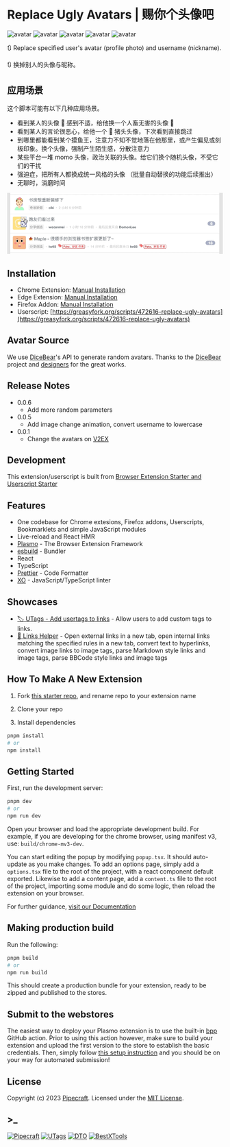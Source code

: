 # Replace Ugly Avatars | 赐你个头像吧

![avatar](https://api.dicebear.com/6.x/adventurer/svg?seed=RUA&size=48&backgroundColor=b6e3f4) ![avatar](https://api.dicebear.com/6.x/big-ears-neutral/svg?seed=RUA&size=48&backgroundColor=c0aede) ![avatar](https://api.dicebear.com/6.x/bottts-neutral/svg?seed=RUA&size=48) ![avatar](https://api.dicebear.com/6.x/croodles-neutral/svg?seed=RUA&size=48&backgroundColor=ffd5dc) ![avatar](https://api.dicebear.com/6.x/micah/svg?seed=RUA&size=48&backgroundColor=ffdfbf)

🔃 Replace specified user's avatar (profile photo) and username (nickname).

🔃 换掉别人的头像与昵称。

## 应用场景

这个脚本可能有以下几种应用场景。

- 看到某人的头像 🤡 感到不适，给他换一个人畜无害的头像 🥸
- 看到某人的言论很恶心，给他一个 🐷 猪头头像，下次看到直接跳过
- 到哪里都能看到某个摸鱼王，注意力不知不觉地落在他那里，或产生偏见或刻板印象。换个头像，强制产生陌生感，分散注意力
- 某些平台一堆 momo 头像，政治关联的头像。给它们换个随机头像，不受它们的干扰
- 强迫症，把所有人都换成统一风格的头像 （批量自动替换的功能后续推出）
- 无聊时，消磨时间

![screenshots](./assets/replace-ugly-avatars-screenshots.gif)

## Installation

- Chrome Extension: [Manual Installation](manual-installation.md)
- Edge Extension: [Manual Installation](manual-installation.md)
- Firefox Addon: [Manual Installation](manual-installation.md)
- Userscript: [https://greasyfork.org/scripts/472616-replace-ugly-avatars](https://greasyfork.org/scripts/472616-replace-ugly-avatars)

## Avatar Source

We use [DiceBear](https://www.dicebear.com/)'s API to generate random avatars. Thanks to the [DiceBear](https://github.com/dicebear/dicebear) project and [designers](https://www.dicebear.com/licenses) for the great works.

## Release Notes

- 0.0.6
  - Add more random parameters
- 0.0.5
  - Add image change animation, convert username to lowercase
- 0.0.1
  - Change the avatars on [V2EX](https://wwww.v2ex.com)

## Development

This extension/userscript is built from [Browser Extension Starter and Userscript Starter](https://github.com/utags/browser-extension-starter)

## Features

- One codebase for Chrome extesions, Firefox addons, Userscripts, Bookmarklets and simple JavaScript modules
- Live-reload and React HMR
- [Plasmo](https://www.plasmo.com/) - The Browser Extension Framework
- [esbuild](https://esbuild.github.io/) - Bundler
- React
- TypeScript
- [Prettier](https://github.com/prettier/prettier) - Code Formatter
- [XO](https://github.com/xojs/xo) - JavaScript/TypeScript linter

## Showcases

- [🏷️ UTags - Add usertags to links](https://github.com/utags/utags) - Allow users to add custom tags to links.
- [🔗 Links Helper](https://github.com/utags/links-helper) - Open external links in a new tab, open internal links matching the specified rules in a new tab, convert text to hyperlinks, convert image links to image tags, parse Markdown style links and image tags, parse BBCode style links and image tags

## How To Make A New Extension

1. Fork [this starter repo](https://github.com/utags/browser-extension-starter), and rename repo to your extension name

2. Clone your repo

3. Install dependencies

```bash
pnpm install
# or
npm install
```

## Getting Started

First, run the development server:

```bash
pnpm dev
# or
npm run dev
```

Open your browser and load the appropriate development build. For example, if you are developing for the chrome browser, using manifest v3, use: `build/chrome-mv3-dev`.

You can start editing the popup by modifying `popup.tsx`. It should auto-update as you make changes. To add an options page, simply add a `options.tsx` file to the root of the project, with a react component default exported. Likewise to add a content page, add a `content.ts` file to the root of the project, importing some module and do some logic, then reload the extension on your browser.

For further guidance, [visit our Documentation](https://docs.plasmo.com/)

## Making production build

Run the following:

```bash
pnpm build
# or
npm run build
```

This should create a production bundle for your extension, ready to be zipped and published to the stores.

## Submit to the webstores

The easiest way to deploy your Plasmo extension is to use the built-in [bpp](https://bpp.browser.market) GitHub action. Prior to using this action however, make sure to build your extension and upload the first version to the store to establish the basic credentials. Then, simply follow [this setup instruction](https://docs.plasmo.com/framework/workflows/submit) and you should be on your way for automated submission!

## License

Copyright (c) 2023 [Pipecraft](https://www.pipecraft.net). Licensed under the [MIT License](LICENSE).

## >\_

[![Pipecraft](https://img.shields.io/badge/site-pipecraft-brightgreen)](https://www.pipecraft.net)
[![UTags](https://img.shields.io/badge/site-UTags-brightgreen)](https://utags.pipecraft.net)
[![DTO](https://img.shields.io/badge/site-DTO-brightgreen)](https://dto.pipecraft.net)
[![BestXTools](https://img.shields.io/badge/site-bestxtools-brightgreen)](https://www.bestxtools.com)
